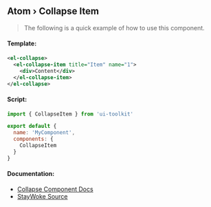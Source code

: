 Atom › Collapse Item
---

> The following is a quick example of how to use this component.


#### Template:

```xml
<el-collapse>
  <el-collapse-item title="Item" name="1">
    <div>Content</div>
  </el-collapse-item>
</el-collapse>
```


#### Script:
```js
import { CollapseItem } from 'ui-toolkit'

export default {
  name: 'MyComponent',
  components: {
    CollapseItem
  }
}
```


#### Documentation:

* [Collapse Component Docs](https://element.eleme.io/#/en-US/component/collapse)
* [StayWoke Source](https://github.com/staywoke/ui-toolkit/tree/master/src/components/atoms/collapse-item)
